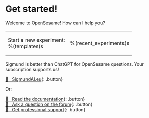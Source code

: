 # Get started!

Welcome to OpenSesame! How can I help you?

<table><tr><td>

Start a new experiment:<br />
%(templates)s

</td><td>

%(recent_experiments)s

</td></tr></table>

Sigmund is better than ChatGPT for OpenSesame questions. Your subscription supports us!

[&#128150;&nbsp;&nbsp; SigmundAI.eu](https://sigmundai.eu){: .button}

Or:

[&#x1F440;&nbsp;&nbsp; Read the documentation](http://osdoc.cogsci.nl){: .button}<br />
[&#x1F4AC;&nbsp;&nbsp; Ask a question on the forum](http://forum.cogsci.nl){: .button}<br />
[&#x1F9D0;&nbsp;&nbsp; Get professional support](http://professional.cogsci.nl){: .button}<br />
